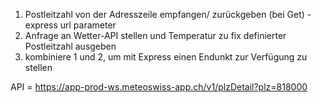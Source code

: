1. Postleitzahl von der Adresszeile empfangen/ zurückgeben (bei Get)
    -express url parameter
2. Anfrage an Wetter-API stellen und Temperatur zu fix definierter Postleitzahl ausgeben
3. kombiniere 1 und 2, um mit Express einen Endunkt zur Verfügung zu stellen


API = https://app-prod-ws.meteoswiss-app.ch/v1/plzDetail?plz=818000

